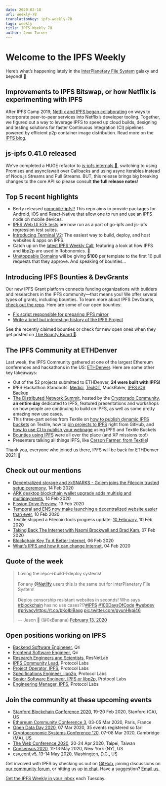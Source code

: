 ```yaml
---
date: 2020-02-18
url: weekly-78
translationKey: ipfs-weekly-78
tags: weekly
title: IPFS Weekly 78
author: Jenn Turner
---
```


# Welcome to the IPFS Weekly

Here’s what’s happening lately in the [InterPlanetary File System](https://ipfs.io/) galaxy and beyond! 🚀

## Improvements to IPFS Bitswap, or how Netflix is experimenting with IPFS
After IPFS Camp 2019, [Netflix and IPFS began collaborating](https://blog.ipfs.io/2020-02-14-improved-bitswap-for-container-distribution/) on ways to incorporate peer-to-peer services into Netflix’s developer tooling. Together, we figured out a way to leverage IPFS to speed up cloud builds, designing and testing solutions for faster Continuous Integration (CI) pipelines powered by efficient p2p container image distribution. Read more on the [IPFS blog](https://blog.ipfs.io/2020-02-14-improved-bitswap-for-container-distribution/).


## js-ipfs 0.41.0 released
We’ve completed a HUGE refactor to [js-ipfs internals 🥳](https://blog.ipfs.io/2020-02-13-js-ipfs-0-41/), switching to using Promises and async/await over Callbacks and using async iterables instead of Node.js Streams and Pull Streams. BUT, this release brings big breaking changes to the core API so please consult **the full release notes**!


## Top 5 recent highlights
* Berty released [gomobile-ipfs!!](https://berty.tech/blog/go-mobile-ipfs) This repo aims to provide packages for Android, iOS and React-Native that allow one to run and use an IPFS node on mobile devices.
* [IPFS Web UI E2E tests](https://github.com/ipfs-shipyard/ipfs-webui#e2e-tests) are now run as a part of go-ipfs and js-ipfs regression test suites. 
* [Introducing Terminal V2](https://blog.terminal.co/posts/introducing-terminal-v2): The easiest way to build, deploy, and host websites & apps on IPFS.
* Catch up on the [latest IPFS Weekly Call](https://www.youtube.com/watch?v=octr87XSCeY&feature=emb_logo), featuring a look at how IPFS and libp2p are used in Robonomics. 🤖
* [Unstoppable Domains](https://medium.com/unstoppabledomains/unstoppable-website-templates-e5ed343a7c7a) will be giving **$100** per template to the first 10 pull requests that they approve. And speaking of bounties...


## Introducing IPFS Bounties & DevGrants

Our new IPFS Grant platform connects funding organizations with builders and researchers in the IPFS community—that means you! We offer several types of grants, including bounties. To learn more about IPFS DevGrants, [check out the repo](https://github.com/ipfs/devgrants).
Here are some of our open bounties:

* [Fix script responsible for preparing IPFS mirror](https://github.com/ipfs/distributed-wikipedia-mirror/issues/64)
* [Write a brief but interesting history of the IPFS Project](https://github.com/ipfs/website/issues/352)

See the recently claimed bounties or check for new open ones when they get posted on [The Bounty Board 📌](https://github.com/ipfs/devgrants/projects/1).

## The IPFS Community at ETHDenver 

Last week, the IPFS Community gathered at one of the largest Ethereum conferences and hackathons in the US: [ETHDenver](https://www.ethdenver.com/). Here are some other key takeaways:

* Out of the 52 projects submitted to ETHDenver, **24 were built with IPFS!**
* IPFS Hackathon Standouts: [Medici](https://alchemy-xdai.daostack.io/dao/0xe248a76a4a84667c859eb51b9af6dea29e52f139/crx/proposal/0xc2584683cbf5f10af39fb2b79b62ff967608a9e179241e0fce9c8f6dbd6a579a/competition/submission/0x7cbe3ffec0b06ad42fd6d603ae01b5e3907c72101d6f66d37f1d081af192d5de), [TexIOT](https://github.com/RTradeLtd/ethdenver2020/tree/submission/hackathon/texiot), MuckRaker, [IPFS iOS Backup](https://github.com/codynhat/ipfs-ios-backup)
* [The Distributed Network Summit](http://dnsummit.cryptorado.org/), hosted by the [Cryptorado Community](https://cryptorado.org/#/), **an entire day** dedicated to IPFS, featured presentations and workshops on how people are continuing to build on IPFS, as well as some pretty amazing new use cases. 
* This three-part series from Textile on [how to publish dynamic IPFS buckets](https://blog.textile.io/ethden-come-learn-how-to-publish-dynamic-ipfs-buckets-on-textile/) on Textile, how to [pin projects to IPFS](https://blog.textile.io/ethden-2-pin-projects-to-ipfs-right-from-github/) right from GitHub, and [how to use CI to publish your webpage](https://blog.textile.io/ethden-using-ci-to-publish-your-webpage-using-ipfs-and-textile-buckets/) using IPFS and Textile Buckets
* [Bounties using IPFS](https://medium.com/3box/3box-x-ethdenver-bounties-bfca17b98187) were all over the place (and XP missions too!)
* Presenters talking all things IPFS, like [Carson Farmer, from Textile](https://twitter.com/textileio/status/1228739364869505027?s=20)!

Thank you, everyone who joined us there, IPFS will be back for ETHDenver 2021! 🎉


## Check out our mentions

* [Decentralized storage and zkSNARKS - Golem joins the Filecoin trusted setup ceremony](https://blog.golemproject.net/decentralized-storage-and-zksnarks-golem-joins-the-filecoin-trusted-setup-ceremony/), 14 Feb 2020
* [ARK desktop blockchain wallet upgrade adds multisig and multipayments](https://www.cryptoninjas.net/2020/02/12/ark-desktop-blockchain-wallet-upgrade-adds-multisig-and-multipayments/), 14 Feb 2020
* [Fission Drive Preview](https://blog.fission.codes/fission-drive-preview/), 13 Feb 2020
* [Temporal and ENS now make launching a decentralized website easier than ever](https://cryptoslate.com/temporal-and-ens-now-make-launching-a-decentralized-website-easier-than-ever/), 10 Feb 2020
* Textile shipped a Filecoin tools progress update: [10 February](https://blog.textile.io/filecoin-tools-progress-update-10-february/), 10 Feb 2020
* [Taking Back The Internet with Naomi Brockwell and Brad Kam](https://medium.com/unstoppabledomains/taking-back-the-internet-with-naomi-brockwell-and-brad-kam-65f475ef88b9), 07 Feb 2020
* [Blockchain Key To A Better Internet](http://www.cryptomorrow.com/2020/02/06/blockchain-key-to-a-better-internet/), 06 Feb 2020
* [What’s IPFS and how it can change Internet](https://medium.com/natix-io/whats-ipfs-and-how-it-can-change-internet-161239bc69ec), 04 Feb 2020


## Quote of the week

<blockquote class="twitter-tweet"><p lang="en" dir="ltr">Loving the repo-&gt;build-&gt;deploy systems! <br><br>For any <a href="https://twitter.com/Netlify?ref_src=twsrc%5Etfw">@Netlify</a> users this is the same but for InterPlanetary File System! <br><br>Deploy censorship resistant websites in seconds! Who says <a href="https://twitter.com/hashtag/blockchain?src=hash&amp;ref_src=twsrc%5Etfw">#blockchain</a> has no use cases?!?<a href="https://twitter.com/hashtag/IPFS?src=hash&amp;ref_src=twsrc%5Etfw">#IPFS</a> <a href="https://twitter.com/hashtag/100DaysOfCode?src=hash&amp;ref_src=twsrc%5Etfw">#100DaysOfCode</a> <a href="https://twitter.com/hashtag/webdev?src=hash&amp;ref_src=twsrc%5Etfw">#webdev</a> <a href="https://twitter.com/hashtag/privacy?src=hash&amp;ref_src=twsrc%5Etfw">#privacy</a><a href="https://t.co/bKoIblBaxg">https://t.co/bKoIblBaxg</a> <a href="https://t.co/gvunHkpi46">pic.twitter.com/gvunHkpi46</a></p>&mdash; Jason 🌟 (@0xBanana) <a href="https://twitter.com/0xBanana/status/1227760079266598913?ref_src=twsrc%5Etfw">February 13, 2020</a></blockquote>

## Open positions working on IPFS

* [Backend Software Engineeer](https://qri.io/jobs/job-backend-software-engineer), Qri
* [Frontend Software Engineer](https://qri.io/jobs/job-frontend-software-engineer), Qri
* [Research Engineers and Scientists](https://jobs.lever.co/protocol/f39f7fe0-1805-40d2-9453-90fd25c72bc3), ResNetLab
* [IPFS Community Lead](https://jobs.lever.co/protocol/71c4a9b9-af90-4ce9-9dba-8b72507997bf), Protocol Labs
* [Project Operator, IPFS](https://jobs.lever.co/protocol/135cecff-ecc4-49ca-b516-61b63fd4d9ef), Protocol Labs
* [Specifications Engineer, libp2p](https://jobs.lever.co/protocol/0ee37e17-5fb3-4b0f-8559-e5fca363e268), Protocol Labs
* [Senior Software Engineer, IPFS or libp2p](https://jobs.lever.co/protocol/82793e56-124f-484c-bf13-357ef0b45bc6), Protocol Labs
* [Engineering Manager, IPFS](https://jobs.lever.co/protocol/3f0787e8-58b3-4122-a1ea-424561d2658f), Protocol Labs


## Join the community at these upcoming events

* [Stanford Blockchain Conference 2020](https://cbr.stanford.edu/sbc20/), 19-20 Feb 2020, Stanford (CA), US
* [Ethereum Community Conference 3](https://ethcc.io/), 03-05 Mar 2020, Paris, France
* [Open Data Day 2020](https://opendataday.org/), 07 Mar 2020, 35 events registered so far!
* [Cryptoeconomic Systems Conference '20](https://cryptoeconomicsystems.pubpub.org/ces20), 07-08 Mar 2020, Cambridge (MA), US
* [The Web Conference 2020](https://www2020.thewebconf.org/), 20-24 Apr 2020, Taipei, Taiwan
* [Consensus 2020](https://www.coindesk.com/events/consensus-2020), 11-13 May 2020, New York (NY), US
* [csv,conf,v5](https://csvconf.com/), 13-14 May 2020, Washington, D.C., US


Get involved with IPFS by checking us out on [GitHub](https://github.com/ipfs), joining discussions on [our community forum](https://discuss.ipfs.io/), or hitting us up [in chat](https://riot.im/app/#/room/#ipfs:matrix.org). Have a suggestion? [Email us.](mailto:newsletter@ipfs.io)

[Get the IPFS Weekly in your inbox](https://ipfs.us4.list-manage.com/subscribe?u=25473244c7d18b897f5a1ff6b&id=cad54b2230) each Tuesday.
